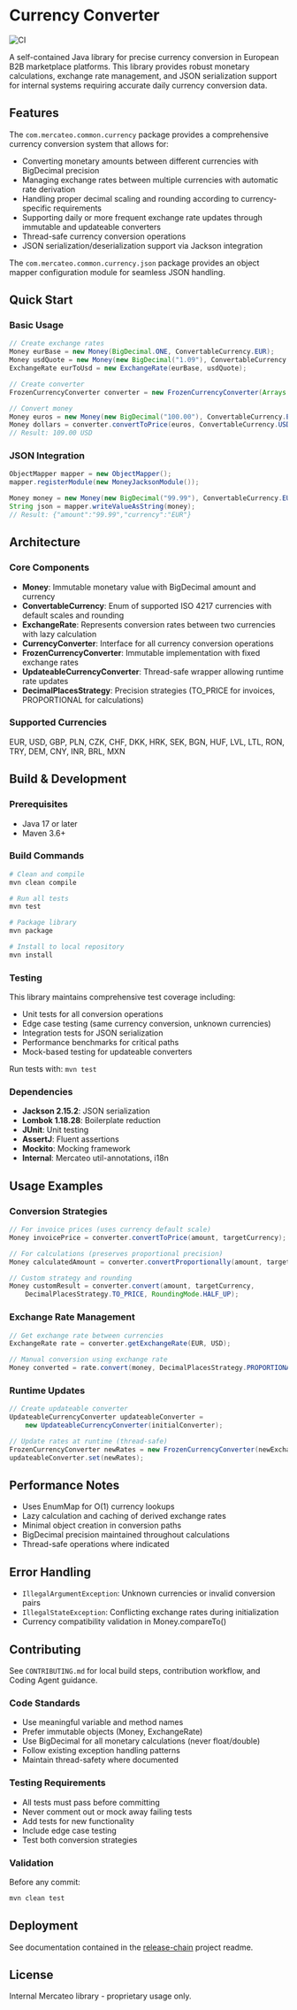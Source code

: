# Currency Converter

![CI](https://github.com/beschoe/currency-converter/actions/workflows/ci.yml/badge.svg)

A self-contained Java library for precise currency conversion in European B2B marketplace platforms. This library provides robust monetary calculations, exchange rate management, and JSON serialization support for internal systems requiring accurate daily currency conversion data.

## Features

The `com.mercateo.common.currency` package provides a comprehensive currency conversion system that allows for:

- Converting monetary amounts between different currencies with BigDecimal precision
- Managing exchange rates between multiple currencies with automatic rate derivation
- Handling proper decimal scaling and rounding according to currency-specific requirements
- Supporting daily or more frequent exchange rate updates through immutable and updateable converters
- Thread-safe currency conversion operations
- JSON serialization/deserialization support via Jackson integration

The `com.mercateo.common.currency.json` package provides an object mapper configuration module for seamless JSON handling.

## Quick Start

### Basic Usage

```java
// Create exchange rates
Money eurBase = new Money(BigDecimal.ONE, ConvertableCurrency.EUR);
Money usdQuote = new Money(new BigDecimal("1.09"), ConvertableCurrency.USD);
ExchangeRate eurToUsd = new ExchangeRate(eurBase, usdQuote);

// Create converter
FrozenCurrencyConverter converter = new FrozenCurrencyConverter(Arrays.asList(eurToUsd));

// Convert money
Money euros = new Money(new BigDecimal("100.00"), ConvertableCurrency.EUR);
Money dollars = converter.convertToPrice(euros, ConvertableCurrency.USD);
// Result: 109.00 USD
```

### JSON Integration

```java
ObjectMapper mapper = new ObjectMapper();
mapper.registerModule(new MoneyJacksonModule());

Money money = new Money(new BigDecimal("99.99"), ConvertableCurrency.EUR);
String json = mapper.writeValueAsString(money);
// Result: {"amount":"99.99","currency":"EUR"}
```

## Architecture

### Core Components

- **Money**: Immutable monetary value with BigDecimal amount and currency
- **ConvertableCurrency**: Enum of supported ISO 4217 currencies with default scales and rounding
- **ExchangeRate**: Represents conversion rates between two currencies with lazy calculation
- **CurrencyConverter**: Interface for all currency conversion operations
- **FrozenCurrencyConverter**: Immutable implementation with fixed exchange rates
- **UpdateableCurrencyConverter**: Thread-safe wrapper allowing runtime rate updates
- **DecimalPlacesStrategy**: Precision strategies (TO_PRICE for invoices, PROPORTIONAL for calculations)

### Supported Currencies

EUR, USD, GBP, PLN, CZK, CHF, DKK, HRK, SEK, BGN, HUF, LVL, LTL, RON, TRY, DEM, CNY, INR, BRL, MXN

## Build & Development

### Prerequisites

- Java 17 or later
- Maven 3.6+

### Build Commands

```bash
# Clean and compile
mvn clean compile

# Run all tests
mvn test

# Package library
mvn package

# Install to local repository
mvn install
```

### Testing

This library maintains comprehensive test coverage including:

- Unit tests for all conversion operations
- Edge case testing (same currency conversion, unknown currencies)
- Integration tests for JSON serialization
- Performance benchmarks for critical paths
- Mock-based testing for updateable converters

Run tests with: `mvn test`

### Dependencies

- **Jackson 2.15.2**: JSON serialization
- **Lombok 1.18.28**: Boilerplate reduction
- **JUnit**: Unit testing
- **AssertJ**: Fluent assertions
- **Mockito**: Mocking framework
- **Internal**: Mercateo util-annotations, i18n

## Usage Examples

### Conversion Strategies

```java
// For invoice prices (uses currency default scale)
Money invoicePrice = converter.convertToPrice(amount, targetCurrency);

// For calculations (preserves proportional precision)
Money calculatedAmount = converter.convertProportionally(amount, targetCurrency);

// Custom strategy and rounding
Money customResult = converter.convert(amount, targetCurrency, 
    DecimalPlacesStrategy.TO_PRICE, RoundingMode.HALF_UP);
```

### Exchange Rate Management

```java
// Get exchange rate between currencies
ExchangeRate rate = converter.getExchangeRate(EUR, USD);

// Manual conversion using exchange rate
Money converted = rate.convert(money, DecimalPlacesStrategy.PROPORTIONAL, RoundingMode.HALF_EVEN);
```

### Runtime Updates

```java
// Create updateable converter
UpdateableCurrencyConverter updateableConverter = 
    new UpdateableCurrencyConverter(initialConverter);

// Update rates at runtime (thread-safe)
FrozenCurrencyConverter newRates = new FrozenCurrencyConverter(newExchangeRates);
updateableConverter.set(newRates);
```

## Performance Notes

- Uses EnumMap for O(1) currency lookups
- Lazy calculation and caching of derived exchange rates
- Minimal object creation in conversion paths
- BigDecimal precision maintained throughout calculations
- Thread-safe operations where indicated

## Error Handling

- `IllegalArgumentException`: Unknown currencies or invalid conversion pairs
- `IllegalStateException`: Conflicting exchange rates during initialization
- Currency compatibility validation in Money.compareTo()

## Contributing

See `CONTRIBUTING.md` for local build steps, contribution workflow, and Coding Agent guidance.

### Code Standards

- Use meaningful variable and method names
- Prefer immutable objects (Money, ExchangeRate)
- Use BigDecimal for all monetary calculations (never float/double)
- Follow existing exception handling patterns
- Maintain thread-safety where documented

### Testing Requirements

- All tests must pass before committing
- Never comment out or mock away failing tests
- Add tests for new functionality
- Include edge case testing
- Test both conversion strategies

### Validation

Before any commit:
```bash
mvn clean test
```

## Deployment

See documentation contained in the [release-chain](https://gitlab.build-unite.unite.eu/procurement-platform/procurement-common-libraries/release-chain) project readme.

## License

Internal Mercateo library - proprietary usage only.



